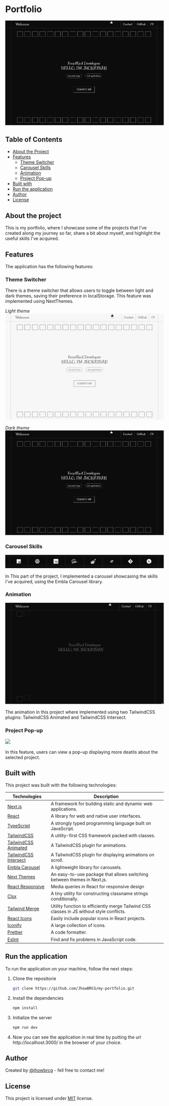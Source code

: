 # Portfolio

<img src="docs/hero.png">

## Table of Contents

- [About the Project](#about-the-project)
- [Features](#features)
  - [Theme Switcher](#theme-switcher)
  - [Carousel Skills](#carousel-skills)
  - [Animation](#animation)
  - [Project Pop-up](#project-pop-up)
- [Built with](#built-with)
- [Run the application](#run-the-application)
- [Author](#author)
- [License](#license)

## About the project

This is my portfolio, where I showcase some of the projects that I've created along my journey so far, share a bit about myself, and highlight the useful skills I've acquired.

## Features

The application has the following features:

### Theme Switcher

There is a theme switcher that allows users to toggle between light and dark themes, saving their preference in localStorage. This feature was implemented using NextThemes.

_Light theme_
<img src="docs/hero-light.png">

_Dark theme_
<img src="docs/hero.png">

### Carousel Skills

<img src="docs/carousel.png">

In This part of the project, I implemented a carousel showcasing the skills I've acquired, using the Embla Carousel library.

### Animation

<img src="docs/portfolio-gif.gif">

The animation in this project where implemented using two TailwindCSS plugins: TailwindCSS Animated and TailwindCSS Intersect.

### Project Pop-up

<image src="docs/project-modal.png">

In this feature, users can view a pop-up displaying more deatils about the selected project.

## Built with

This project was built with the following technologies:

| Technologies                                                                    | Description                                                                               |
| ------------------------------------------------------------------------------- | ----------------------------------------------------------------------------------------- |
| [Next.js ](https://nextjs.org)                                                  | A framework for building static and dynamic web applications.                             |
| [React ](https://react.dev)                                                     | A library for web and native user interfaces.                                             |
| [TypeScript ](https://www.typescriptlang.org/)                                  | A strongly typed programming language built on JavaScript.                                |
| [TailwindCSS ](https://tailwindcss.com)                                         | A utility-first CSS framework packed with classes.                                        |
| [TailwindCSS Animated ](https://www.tailwindcss-animated.com/)                  | A TailwindCSS plugin for animations.                                                      |
| [TailwindCSS Intersect ](https://github.com/heidkaemper/tailwindcss-intersect/) | A TailwindCSS plugin for displaying animations on scroll.                                 |
| [Embla Carousel ](https://www.embla-carousel.com/)                              | A lightweight library for carousels.                                                      |
| [Next Themes ](https://github.com/pacocoursey/next-themes)                      | An easy-to-use package that allows switching between themes in Next.js.                   |
| [React Responsive ](https://www.npmjs.com/package/react-responsive)             | Media queries in React for responsive design                                              |
| [Clsx ](https://www.npmjs.com/package/clsx)                                     | A tiny utility for constructing classname strings conditionally.                          |
| [Tailwind Merge ](https://www.npmjs.com/package/tailwind-merge)                 | Utility function to efficiently merge Tailwind CSS classes in JS without style conflicts. |
| [React Icons ](https://react-icons.github.io/react-icons/)                      | Easily include popular icons in React projects.                                           |
| [Iconify ](https://iconify.design/)                                             | A large collection of icons.                                                              |
| [Prettier ](https://prettier.io/)                                               | A code formatter.                                                                         |
| [Eslint ](https://eslint.org/)                                                  | Find and fix problems in JavaScript code.                                                 |

## Run the application

To run the application on your machine, follow the next steps:

1. Clone the repositorie

   ```sh
   git clone https://github.com/JhowBRCG/my-portfolio.git
   ```

2. Install the dependencies

   ```sh
   npm install
   ```

3. Initialize the server

   ```sh
   npm run dev
   ```

4. Now you can see the application in real time by putting the url http://localhost:3000/ in the browser of your choice.

## Author

Created by [@jhowbrcg](https://github.com/JhowBRCG) - fell free to contact me!

## License

This project is licensed under [MIT](https://opensource.org/licenses/MIT) license.
